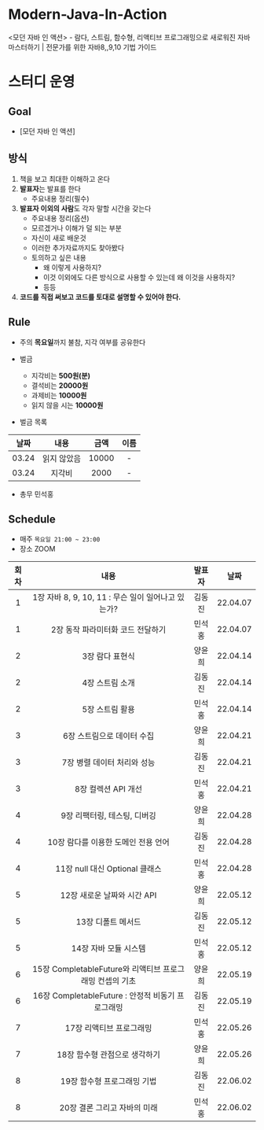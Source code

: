 # Modern-Java-In-Action
&lt;모던 자바 인 액션> - 람다, 스트림, 함수형, 리액티브 프로그래밍으로 새로워진 자바 마스터하기 | 전문가를 위한 자바8,,9,10 기법 가이드

# 스터디 운영

## Goal
* [모던 자바 인 액션]

## 방식
1. 책을 보고 최대한 이해하고 온다
2. **발표자**는 발표를 한다
    - 주요내용 정리(필수)
3. **발표자 이외의 사람**도 각자 말할 시간을 갖는다
    - 주요내용 정리(옵션)
    - 모르겠거나 이해가 덜 되는 부분
    - 자신이 새로 배운것
    - 이러한 추가자료까지도 찾아봤다
    - 토의하고 싶은 내용
        - 왜 이렇게 사용하지?
        - 이것 이외에도 다른 방식으로 사용할 수 있는데 왜 이것을 사용하지?
        - 등등
 4. <b>코드를 직접 써보고 코드를 토대로 설명할 수 있어야 한다.</b>
        
## Rule
- 주의 **목요일**까지 불참, 지각 여부를 공유한다
- 벌금
    - 지각비는 **500원(분)**
    - 결석비는 **20000원**
    - 과제비는 **10000원**
    - 읽지 않을 시는 **10000원**
    
- 벌금 목록  
  
|날짜|내용|금액|이름|  
| :---: | :---: | :---: | :---: |  
|03.24|읽지 않았음|10000| - |  
|03.24|지각비|2000| - |  

- 총무 민석홍

## Schedule
- 매주  `목요일 21:00 ~ 23:00`  
- 장소 ZOOM

|회차|내용|발표자|날짜|
| :---: | :---: | :---: | :---: |
| 1 | 1장 자바 8, 9, 10, 11 : 무슨 일이 일어나고 있는가? | 김동진 | 22.04.07 |
| 1 | 2장 동작 파라미터화 코드 전달하기 | 민석홍 | 22.04.07 |
| 2 | 3장 람다 표현식 | 양윤희 | 22.04.14 |
| 2 | 4장 스트림 소개 | 김동진 | 22.04.14 |
| 2 | 5장 스트림 활용 | 민석홍 | 22.04.14 |
| 3 | 6장 스트림으로 데이터 수집 | 양윤희 | 22.04.21 |
| 3 | 7장 병렬 데이터 처리와 성능 | 김동진 | 22.04.21 |
| 3 | 8장 컬렉션 API 개선 | 민석홍 | 22.04.21 |
| 4 | 9장 리팩터링, 테스팅, 디버깅 | 양윤희 | 22.04.28 |
| 4 | 10장 람다를 이용한 도메인 전용 언어 | 김동진 | 22.04.28 |
| 4 | 11장 null 대신 Optional 클래스 | 민석홍 | 22.04.28 |
| 5 | 12장 새로운 날짜와 시간 API | 양윤희 | 22.05.12 |
| 5 | 13장 디폴트 메서드 | 김동진 | 22.05.12 |
| 5 | 14장 자바 모듈 시스템 | 민석홍 | 22.05.12 |
| 6 | 15장 CompletableFuture와 리액티브 프로그래밍 컨셉의 기초 | 양윤희 | 22.05.19 |
| 6 | 16장 CompletableFuture : 안정적 비동기 프로그래밍 | 김동진 | 22.05.19 |
| 7 | 17장 리액티브 프로그래밍 | 민석홍 | 22.05.26 |
| 7 | 18장 함수형 관점으로 생각하기 | 양윤희 | 22.05.26 |
| 8 | 19장 함수형 프로그래밍 기법 | 김동진 | 22.06.02 |
| 8 | 20장 결론 그리고 자바의 미래 | 민석홍 | 22.06.02 |











